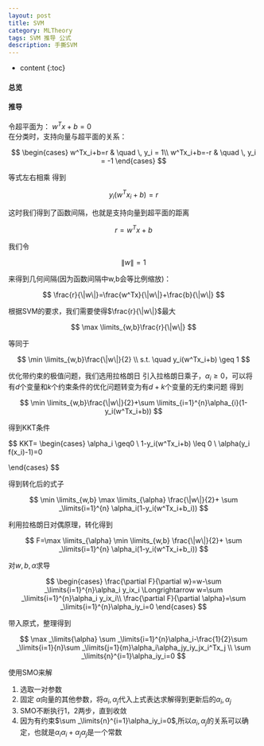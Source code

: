 ```yaml
---
layout: post
title: SVM 
category: MLTheory
tags: SVM 推导 公式
description: 手撕SVM
---
```

* content
{:toc}

#### 总览

#### 推导
令超平面为：  $w^Tx+b=0$  
在分类时，支持向量与超平面的关系：

$$
\begin{cases} 
w^Tx_i+b=r &  \quad \, y_i = 1\\
w^Tx_i+b=-r & \quad \, y_i = -1
\end{cases}
$$

等式左右相乘
得到

$$
y_i(w^Tx_i+b)=r
$$

这时我们得到了函数间隔，也就是支持向量到超平面的距离

$$
r=w^Tx+b
$$

我们令 

$$
\|w\|=1
$$

来得到几何间隔(因为函数间隔中w,b会等比例缩放)：

$$
\frac{r}{\|w\|}=\frac{w^Tx}{\|w\|}+\frac{b}{\|w\|}
$$

根据SVM的要求，我们需要使得$\frac{r}{\|w\|}$最大

$$
\max \limits_{w,b}\frac{r}{\|w\|}
$$

等同于

$$
\min \limits_{w,b}\frac{\|w\|}{2} \\
s.t. \quad y_i(w^Tx_i+b) \geq 1
$$

优化带约束的极值问题，我们选用拉格朗日
引入拉格朗日乘子，$\alpha_{i} \geq0$，可以将有$d$个变量和$k$个约束条件的优化问题转变为有$d+k$个变量的无约束问题
得到

$$
\min \limits_{w,b}\frac{\|w\|}{2}+\sum \limits_{i=1}^{n}\alpha_{i}(1-y_i(w^Tx_i+b))
$$

得到KKT条件

$$
KKT=
\begin{cases} 
\alpha_i \geq0 \\
1-y_i(w^Tx_i+b) \leq 0 \\
\alpha(y_i f(x_i)-1)=0

\end{cases}
$$

得到转化后的式子

$$
\min \limits_{w,b} \max \limits_{\alpha} \frac{\|w\|}{2}+ \sum _\limits{i=1}^{n} \alpha_i(1-y_i(w^Tx_i+b_i))
$$

利用拉格朗日对偶原理，转化得到

$$
F=\max \limits_{\alpha} \min \limits_{w,b} \frac{\|w\|}{2}+ \sum _\limits{i=1}^{n} \alpha_i(1-y_i(w^Tx_i+b_i))
$$

对$w,b,\alpha$求导

$$
\begin{cases}
\frac{\partial F}{\partial w}=w-\sum _\limits{i=1}^{n}\alpha_i y_ix_i \Longrightarrow w=\sum _\limits{i=1}^{n}\alpha_i y_ix_i\\
\frac{\partial F}{\partial \alpha}=\sum _\limits{i=1}^{n}\alpha_iy_i=0
\end{cases}
$$

带入原式，整理得到

$$
\max _\limits{\alpha} \sum _\limits{i=1}^{n}\alpha_i-\frac{1}{2}\sum _\limits{i=1}{n}\sum _\limits{j=1}{m}\alpha_i\alpha_jy_iy_jx_i^Tx_j \\
\sum _\limits{n}^{i=1}\alpha_iy_i=0
$$

使用SMO来解
1. 选取一对参数
2. 固定 $\alpha$向量的其他参数，将$\alpha_i,\alpha_j$代入上式表达求解得到更新后的$\alpha_i,\alpha_j$
3. SMO不断执行1，2两步，直到收敛
4. 因为有约束$\sum _\limits{n}^{i=1}\alpha_iy_i=0$,所以$\alpha_i,\alpha_j$的关系可以确定，也就是$\alpha_i\alpha_i+\alpha_j\alpha_j$是一个常数


